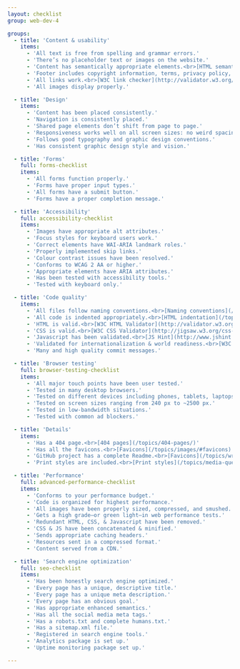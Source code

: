```yaml
---
layout: checklist
group: web-dev-4

groups:
  - title: 'Content & usability'
    items:
      - 'All text is free from spelling and grammar errors.'
      - 'There’s no placeholder text or images on the website.'
      - 'Content has semantically appropriate elements.<br>[HTML semantics](/topics/html-semantics/)'
      - 'Footer includes copyright information, terms, privacy policy, cookie notice, etc.'
      - 'All links work.<br>[W3C link checker](http://validator.w3.org/checklink), [Integrity](http://peacockmedia.co.uk/integrity/)'
      - 'All images display properly.'

  - title: 'Design'
    items:
      - 'Content has been placed consistently.'
      - 'Navigation is consistently placed.'
      - 'Shared page elements don’t shift from page to page.'
      - 'Responsiveness works well on all screen sizes: no weird spacing issues, no overlapping text, etc.'
      - 'Follows good typography and graphic design conventions.'
      - 'Has consistent graphic design style and vision.'

  - title: 'Forms'
    full: forms-checklist
    items:
      - 'All forms function properly.'
      - 'Forms have proper input types.'
      - 'All forms have a submit button.'
      - 'Forms have a proper completion message.'

  - title: 'Accessibility'
    full: accessibility-checklist
    items:
      - 'Images have appropriate alt attributes.'
      - 'Focus styles for keyboard users work.'
      - 'Correct elements have WAI-ARIA landmark roles.'
      - 'Properly implemented skip links.'
      - 'Colour contrast issues have been resolved.'
      - 'Conforms to WCAG 2 AA or higher.'
      - 'Appropriate elements have ARIA attributes.'
      - 'Has been tested with accessibility tools.'
      - 'Tested with keyboard only.'

  - title: 'Code quality'
    items:
      - 'All files follow naming conventions.<br>[Naming conventions](/topics/naming-conventions.md)'
      - 'All code is indented appropriately.<br>[HTML indentation](/topics/html-indentation/), [CSS indentation](/topics/css-indentation)'
      - 'HTML is valid.<br>[W3C HTML Validator](http://validator.w3.org/)'
      - 'CSS is valid.<br>[W3C CSS Validator](http://jigsaw.w3.org/css-validator/), [CSS Lint](http://csslint.net/)'
      - 'Javascript has been validated.<br>[JS Hint](http://www.jshint.com/), [JS Lint](http://jslint.com/)'
      - 'Validated for internationalization & world readiness.<br>[W3C Internationalization Checker](https://validator.w3.org/i18n-checker/)'
      - 'Many and high quality commit messages.'

  - title: 'Browser testing'
    full: browser-testing-checklist
    items:
      - 'All major touch points have been user tested.'
      - 'Tested in many desktop browsers.'
      - 'Tested on different devices including phones, tablets, laptops, desktops, and televisions.'
      - 'Tested on screen sizes ranging from 240 px to ~2500 px.'
      - 'Tested in low-bandwidth situations.'
      - 'Tested with common ad blockers.'

  - title: 'Details'
    items:
      - 'Has a 404 page.<br>[404 pages](/topics/404-pages/)'
      - 'Has all the favicons.<br>[Favicons](/topics/images/#favicons)'
      - 'GitHub project has a complete Readme.<br>[Favicons](/topics/writing-a-readme/)'
      - 'Print styles are included.<br>[Print styles](/topics/media-queries/#print-styles)'

  - title: 'Performance'
    full: advanced-performance-checklist
    items:
      - 'Conforms to your performance budget.'
      - 'Code is organized for highest performance.'
      - 'All images have been properly sized, compressed, and smushed.'
      - 'Gets a high grade—or green light—in web performance tests.'
      - 'Redundant HTML, CSS, & Javascript have been removed.'
      - 'CSS & JS have been concatenated & minified.'
      - 'Sends appropriate caching headers.'
      - 'Resources sent in a compressed format.'
      - 'Content served from a CDN.'

  - title: 'Search engine optimization'
    full: seo-checklist
    items:
      - 'Has been honestly search engine optimized.'
      - 'Every page has a unique, descriptive title.'
      - 'Every page has a unique meta description.'
      - 'Every page has an obvious goal.'
      - 'Has appropriate enhanced semantics.'
      - 'Has all the social media meta tags.'
      - 'Has a robots.txt and complete humans.txt.'
      - 'Has a sitemap.xml file.'
      - 'Registered in search engine tools.'
      - 'Analytics package is set up.'
      - 'Uptime monitoring package set up.'

---
```


